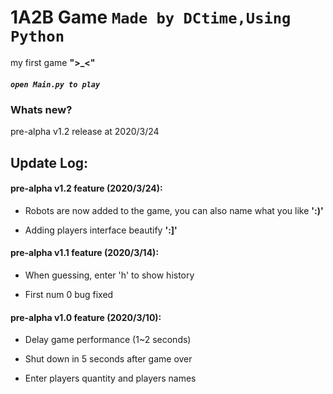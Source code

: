 # 1A2B Game `Made by DCtime,Using Python`


my first game **">_<"**

##### `open Main.py to play`

### Whats new?

pre-alpha v1.2 release at 2020/3/24

## Update Log:

#### pre-alpha v1.2 feature (2020/3/24):

- Robots are now added to the game, you can also name what you like **':)'**

- Adding players interface beautify **':]'**

#### pre-alpha v1.1 feature (2020/3/14):

- When guessing, enter 'h' to show history

- First num 0 bug fixed

#### pre-alpha v1.0 feature (2020/3/10):

- Delay game performance (1~2 seconds)

- Shut down in 5 seconds after game over

- Enter players quantity and players names
